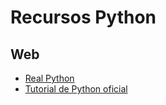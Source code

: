 # Recursos Python

## Web
* [Real Python](https://realpython.com/)
* [Tutorial de Python oficial](http://docs.python.org.ar/tutorial/3/index.html)


